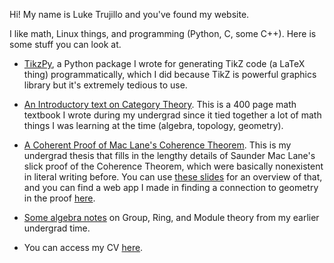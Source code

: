 Hi! My name is Luke Trujillo and you've found my website. 

I like math, Linux things, and programming (Python, C, some C++). Here is some stuff you can look at. 

* [TikzPy](/cs/tikzpy/), a Python package I wrote for generating TikZ code (a LaTeX thing) programmatically, which I did because TikZ is powerful graphics library but it's extremely tedious to use.

* [An Introductory text on Category Theory](/static/cat_theory.pdf). This is a 400 page math textbook I wrote during my undergrad since it tied together a lot of math things I was learning at the time (algebra, topology, geometry). 

* [A Coherent Proof of Mac Lane's Coherence Theorem](https://scholarship.claremont.edu/hmc_theses/243/). This is my undergrad thesis that fills in the lengthy details of Saunder Mac Lane's slick proof of the Coherence Theorem, which were basically nonexistent in literal writing before. You can use [these slides](/static/thesis_presentation.pdf) for an overview of that, and you can find a web app I made in finding a connection to geometry in the proof [here](/math/associahedron/).

* [Some algebra notes](/static/algebra.pdf) on Group, Ring, and Module theory from my earlier undergrad time.

* You can access my CV [here](/static/cv.pdf).

